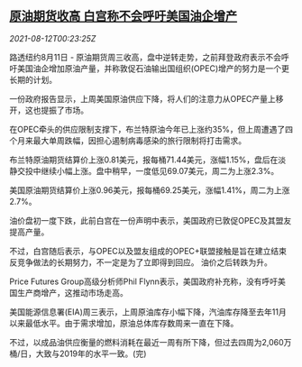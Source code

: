 <!--1628728263000-->
[原油期货收高 白宫称不会呼吁美国油企增产](https://cn.reuters.com/article/oil-close-0811-wedn-idCNKBS2FD00N)
------

<div><i>2021-08-12T00:23:25Z</i></div><p>路透纽约8月11日 - 原油期货周三收高，盘中逆转走势，之前拜登政府表示不会呼吁美国油企增加原油产量，并称敦促石油输出国组织(OPEC)增产的努力是一个更长期的计划。</p><p>一份政府报告显示，上周美国原油供应下降，将人们的注意力从OPEC产量上移开，这也提振了市场。</p><p>在OPEC牵头的供应限制支撑下，布兰特原油今年已上涨约35%，但上周遭遇了四个月来最大单周跌幅，因担心遏制病毒感染的旅行限制将打击需求。</p><p>布兰特原油期货结算价上涨0.81美元，报每桶71.44美元，涨幅1.15%，盘后在淡静交投中继续小幅上涨。盘中稍早，一度低见69.07美元，周二为上涨2.3%。</p><p>美国原油期货结算价上涨0.96美元，报每桶69.25美元，涨幅1.41%，周二为上涨2.7%。</p><p>油价盘初一度下跌，此前白宫在一份声明中表示，美国政府已敦促OPEC及其盟友提高产量。</p><p>不过，白宫随后表示，与OPEC以及盟友组成的OPEC+联盟接触是旨在建立结束反竞争做法的长期努力，不一定是为了立即得到回应。 油价之后转跌为升。</p><p>Price Futures Group高级分析师Phil Flynn表示，美国政府补充称，没有呼吁美国生产商增产，这推动市场走高。</p><p>美国能源信息署(EIA)周三表示，上周原油库存小幅下降，汽油库存降至去年11月以来最低水平。由于需求增加，原油总体库存数周来一直在下降。</p><p>不过，以成品油供应衡量的燃料消耗在最近一周有所下降，但过去四周为2,060万桶/日，大致与2019年的水平一致。(完)</p>
